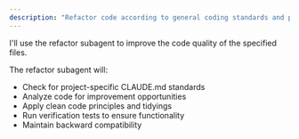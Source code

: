 ```yaml
---
description: "Refactor code according to general coding standards and project-specific CLAUDE.md using a subagent"
---
```


I'll use the refactor subagent to improve the code quality of the specified files.

The refactor subagent will:
- Check for project-specific CLAUDE.md standards
- Analyze code for improvement opportunities
- Apply clean code principles and tidyings
- Run verification tests to ensure functionality
- Maintain backward compatibility